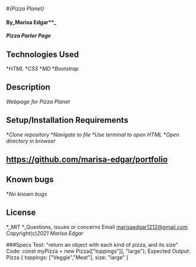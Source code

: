 #_{Pizza Planet}_
#### By_Marisa Edgar**_
#### _Pizza Parlor Page_
## Technologies Used
*_HTML_
*_CSS_
*_MD_
*_Bootstrap_
## Description
_Webpage for Pizza Planet_
## Setup/Installation Requirements
*_Clone repository_
*_Navigate to file_
*_Use terminal to open HTML_
*_Open directory in browser_
## https://github.com/marisa-edgar/portfolio
## Known bugs
*_No known bugs_
## License
*_MIT
*_Questions, issues or concerns Email marisaedgar1212@gmail.com
Copyright(c)_2021_ _Marisa Edgar_

###Specs
Test: "return an object with each kind of pizza, and its size"
Code: const myPizza = new Pizza(["toppings"]], "large");
Expected Output: Pizza { toppings: ["Veggie","Meat"], size: "large" }
